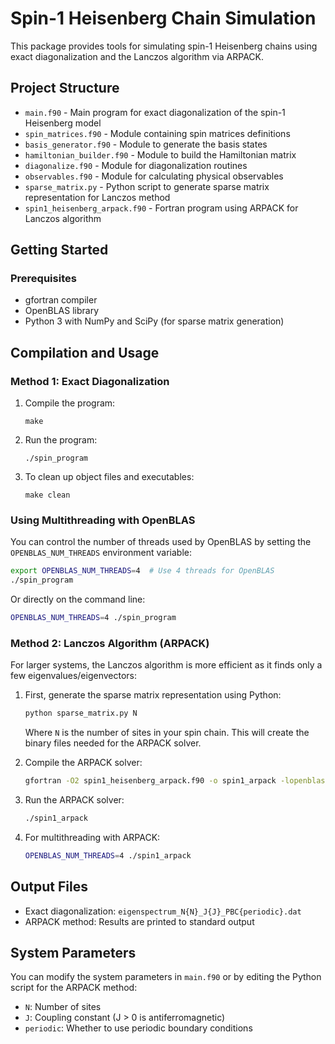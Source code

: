 # Spin-1 Heisenberg Chain Simulation

This package provides tools for simulating spin-1 Heisenberg chains using exact diagonalization and the Lanczos algorithm via ARPACK.

## Project Structure

- `main.f90` - Main program for exact diagonalization of the spin-1 Heisenberg model
- `spin_matrices.f90` - Module containing spin matrices definitions
- `basis_generator.f90` - Module to generate the basis states
- `hamiltonian_builder.f90` - Module to build the Hamiltonian matrix
- `diagonalize.f90` - Module for diagonalization routines
- `observables.f90` - Module for calculating physical observables
- `sparse_matrix.py` - Python script to generate sparse matrix representation for Lanczos method
- `spin1_heisenberg_arpack.f90` - Fortran program using ARPACK for Lanczos algorithm

## Getting Started

### Prerequisites

- gfortran compiler
- OpenBLAS library
- Python 3 with NumPy and SciPy (for sparse matrix generation)

## Compilation and Usage

### Method 1: Exact Diagonalization

1. Compile the program:
   ```
   make
   ```

2. Run the program:
   ```
   ./spin_program
   ```

3. To clean up object files and executables:
   ```
   make clean
   ```

### Using Multithreading with OpenBLAS

You can control the number of threads used by OpenBLAS by setting the `OPENBLAS_NUM_THREADS` environment variable:

```bash
export OPENBLAS_NUM_THREADS=4  # Use 4 threads for OpenBLAS
./spin_program
```

Or directly on the command line:

```bash
OPENBLAS_NUM_THREADS=4 ./spin_program
```

### Method 2: Lanczos Algorithm (ARPACK)

For larger systems, the Lanczos algorithm is more efficient as it finds only a few eigenvalues/eigenvectors:

1. First, generate the sparse matrix representation using Python:
   ```bash
   python sparse_matrix.py N
   ```
   Where `N` is the number of sites in your spin chain. This will create the binary files needed for the ARPACK solver.

2. Compile the ARPACK solver:
   ```bash
   gfortran -O2 spin1_heisenberg_arpack.f90 -o spin1_arpack -lopenblas
   ```

3. Run the ARPACK solver:
   ```bash
   ./spin1_arpack
   ```

4. For multithreading with ARPACK:
   ```bash
   OPENBLAS_NUM_THREADS=4 ./spin1_arpack
   ```

## Output Files

- Exact diagonalization: `eigenspectrum_N{N}_J{J}_PBC{periodic}.dat`
- ARPACK method: Results are printed to standard output

## System Parameters

You can modify the system parameters in `main.f90` or by editing the Python script for the ARPACK method:
- `N`: Number of sites
- `J`: Coupling constant (J > 0 is antiferromagnetic)
- `periodic`: Whether to use periodic boundary conditions 